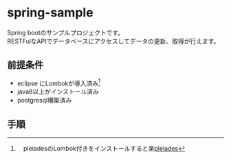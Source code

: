 # spring-sample

 Spring bootのサンプルプロジェクトです。  
 RESTFulなAPIでデータベースにアクセスしてデータの更新、取得が行えます。
 <br>


 ## 前提条件
- eclipse にLombokが導入済み[^1]
- java8以上がインストール済み
- postgresql構築済み  

[^1]:　pleiadesのLombok付きをインストールすると楽[pleiades](https://mergedoc.osdn.jp/)


## 手順
